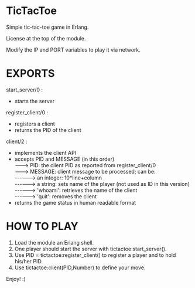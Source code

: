 TicTacToe
=========

Simple tic-tac-toe game in Erlang.

License at the top of the module.

Modify the IP and PORT variables to play it via network.

EXPORTS
=======

start_server/0 :

- starts the server

register_client/0 :

- registers a client<br/>
- returns the PID of the client

client/2 :

- implements the client API<br/>
- accepts PID and MESSAGE (in this order)<br/>
---> PID: the client PID as reported from register_client/0<br/>
---> MESSAGE: client message to be processed; can be:<br/>
------> an integer: 10*line+column<br/>
------> a string: sets name of the player (not used as ID in this version)<br/>
------> 'whoami': retrieves the name of the client<br/>
------> 'quit': removes the client<br/>
- returns the game status in human readable format

HOW TO PLAY
===========

1. Load the module an Erlang shell.<br/>
2. One player should start the server with tictactoe:start_server().<br/>
3. Use PID = tictactoe:register_client() to register a player and to hold his/her PID.<br/>
4. Use tictactoe:client(PID,Number) to define your move.

Enjoy! :)
